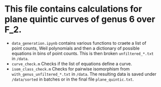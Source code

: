 # This file contains calculations for plane quintic curves of genus 6 over F_2.

- ```data_generation.ipynb``` contains various functions to craete a list of point counts, Weil polynomials and then a dictionary of possible equations in bins of point counts. This is then broken ```unfiltered_*.txt```  in ```/data```.
- ```curve_check.m``` Checks if the list of equations define a curve.
- ```isom_class_check.m``` Checks for pairwise isomorphism from ```with_genus_unfiltered_*.txt``` in ```/data```. The resulting data is saved under ```/data/sorted``` in batches or in the final file ```plane_quintic.txt```.

